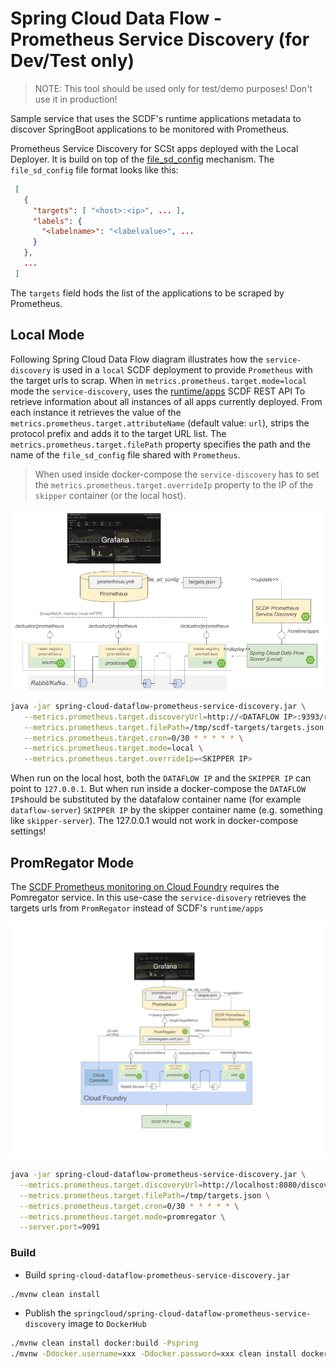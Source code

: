 # Spring Cloud Data Flow - Prometheus Service Discovery (for Dev/Test only)

> NOTE: This tool should be used only for test/demo purposes! Don't use it in production!

Sample service that uses the SCDF's runtime applications metadata to discover SpringBoot applications to be monitored with Prometheus. 

Prometheus Service Discovery for SCSt apps deployed with the Local Deployer. 
It is build on top of the [file_sd_config](https://prometheus.io/docs/prometheus/latest/configuration/configuration/#file_sd_config) mechanism.
The `file_sd_config` file format looks like this:
 
```json
 [
   {
     "targets": [ "<host>:<ip>", ... ],
     "labels": {
       "<labelname>": "<labelvalue>", ...
     }
   },
   ...
 ]
```
The `targets` field hods the list of the applications to be scraped by Prometheus. 


## Local Mode 

Following Spring Cloud Data Flow diagram illustrates how the `service-discovery` is used in a `local` SCDF deployment to provide `Prometheus` with the target urls to scrap.
When in `metrics.prometheus.target.mode=local` mode the `service-discovery`, uses the [runtime/apps](http://docs.spring.io/spring-cloud-dataflow/docs/2.0.1.RELEASE/reference/htmlsingle/#api-guide-resources-runtime-information-applications-listing-all) 
SCDF REST API To retrieve information about all instances of all apps currently deployed. 
From each instance it retrieves the value of the `metrics.prometheus.target.attributeName` (default value: `url`), strips the protocol prefix and adds it to the target URL list. 
The `metrics.prometheus.target.filePath` property specifies the path and the name of the `file_sd_config` file shared with `Prometheus`.

> When used inside docker-compose the `service-discovery` has to set the `metrics.prometheus.target.overrideIp` property to the IP of the `skipper` container (or the local host).   

![SCDF Monitoring Prometheus and Service Discovery](src/test/resources/images/scdf-micrometer-prometheus-grafana-architecture.png "Local SCDF with Prometheus and Service-Discovery")


```bash
java -jar spring-cloud-dataflow-prometheus-service-discovery.jar \
   --metrics.prometheus.target.discoveryUrl=http://<DATAFLOW IP>:9393/runtime/apps \
   --metrics.prometheus.target.filePath=/tmp/scdf-targets/targets.json \
   --metrics.prometheus.target.cron=0/30 * * * * * \
   --metrics.prometheus.target.mode=local \
   --metrics.prometheus.target.overrideIp=<SKIPPER IP>
```

When run on the local host, both the `DATAFLOW IP` and the `SKIPPER IP` can point to `127.0.0.1`.
But when run inside a docker-compose the `DATAFLOW IP`should be substituted by the datafalow container name  (for example `dataflow-server`) 
`SKIPPER IP` by the skipper container name (e.g. something like `skipper-server`). The 127.0.0.1 would not work in docker-compose settings!

## PromRegator Mode

The [SCDF Prometheus monitoring on Cloud Foundry](https://docs.google.com/document/d/1XGwjn1wUW843q8G8SEsZYuMRuBIKhsufH0yUEaLMbPc/edit?usp=sharing) requires the Pomregator service. 
In this use-case the `service-disovery` retrieves the targets urls from `PromRegator` instead of SCDF's `runtime/apps` 

![SCDF Monitoring Prometheus and Service Discovery and PromRegator](src/test/resources/images/scdf-micrometer-prometheus-promregator-pcf.png "PromRegator SCDF with Prometheus and Service-Discovery")

```bash
java -jar spring-cloud-dataflow-prometheus-service-discovery.jar \
  --metrics.prometheus.target.discoveryUrl=http://localhost:8080/discovery \
  --metrics.prometheus.target.filePath=/tmp/targets.json \
  --metrics.prometheus.target.cron=0/30 * * * * * \
  --metrics.prometheus.target.mode=promregator \
  --server.port=9091
```


### Build
* Build `spring-cloud-dataflow-prometheus-service-discovery.jar` 
```bash
./mvnw clean install
```

* Publish the `springcloud/spring-cloud-dataflow-prometheus-service-discovery` image to `DockerHub`

```bash
./mvnw clean install docker:build -Pspring
./mvnw -Ddocker.username=xxx -Ddocker.password=xxx clean install docker:push -Pspring
```

